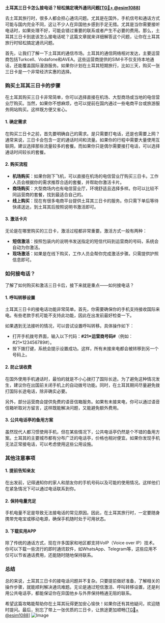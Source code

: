 **土耳其三日卡怎么接电话？轻松搞定境外通讯问题[[TG💪+ @esim1088](https://t.me/s/esim1088)]**

去土耳其旅行时，很多人都会担心通讯问题。尤其是在国外，手机信号和通话方式可能与国内完全不同，这让不少人在异国他乡感到手足无措。尤其是当你需要接听电话时，如果处理不好，可能会错过重要的联系或者产生不必要的费用。那么，土耳其三日卡到底该怎么接电话呢？这篇文章就来详细解答这个问题，让你在土耳其旅行时轻松搞定通讯问题。

首先，让我们了解一下土耳其的通信市场。土耳其的通信网络相对发达，主要运营商包括Turkcell、Vodafone和AVEA。这些运营商提供的SIM卡不仅支持本地通话，还能覆盖国际漫游服务。如果你计划在土耳其短期旅行，比如三天，购买一张三日卡是一个非常经济实惠的选择。

### **购买土耳其三日卡的步骤**

在土耳其购买三日卡非常简单，你可以选择直接在机场、大型商场或当地的电信营业厅购买。当然，如果你不想麻烦，也可以提前在国内通过一些电商平台或旅游服务网站购买。这样既方便又省心。

#### **1. 确定需求**
在购买三日卡之前，首先要明确自己的需求。是只需要打电话，还是也需要上网？通常来说，三日卡会包含一定的通话时间和流量。如果你的行程中需要大量使用互联网，建议选择那些流量较多的套餐。而如果你只是偶尔需要接打电话，可以选择通话时间较长的套餐。

#### **2. 购买流程**
- **机场购买**：如果你刚下飞机，可以直接在机场的电信营业厅购买三日卡。工作人员会根据你的需求推荐合适的套餐，并帮助你激活卡片。
- **商场购买**：大型商场内也有电信营业厅，环境舒适且选择多样。你可以比较不同运营商的套餐，找到最适合自己的。
- **线上购买**：现在有很多电商平台提供土耳其三日卡的服务。你只需下单后等待快递送达，到土耳其后按照说明书激活即可。

#### **3. 激活卡片**
无论是在哪里购买的三日卡，激活过程都非常重要。激活方式一般有两种：
- **短信激活**：按照包装内的说明书发送指定的短信代码到运营商的号码，系统会自动为你激活。
- **现场激活**：如果是在线下购买，工作人员会帮你完成激活步骤。只需提供护照信息即可。

### **如何接电话？**

了解了如何购买和激活三日卡后，接下来就是重点——如何接电话？

#### **1. 呼叫转移设置**
土耳其三日卡的接电话功能非常简单。首先，你需要确保你的手机支持接收国际来电。有些老款手机可能不支持此功能，因此在出发前最好检查一下。

如果遇到无法接听的情况，可以尝试设置呼叫转移。具体操作如下：
- 打开手机拨号界面，输入以下代码：**#21*运营商号码#**（例如：#21*123456789#）。
- 按下拨打键，系统会提示设置成功。这样，所有未接来电都会被转移到另一个号码上。

#### **2. 防止误收费**
在国外使用手机通话时，最怕的就是不小心拨打了国际长途。为了避免这种情况发生，建议你在出国前关闭手机上的自动拨号功能。同时，在土耳其期间尽量避免拨打国际长途电话，除非确实必要。

另外，部分运营商会提供免费的语音信箱服务。如果有未接来电，你可以通过语音信箱听取对方留言，这样既能解决问题，又能避免额外费用。

#### **3. 公共电话亭的备用方案**
虽然现代人都习惯使用手机，但在某些情况下，公共电话亭仍然是个不错的备用方案。土耳其的主要城市都有分布广泛的电话亭，价格也相对便宜。如果你发现手机无法正常接电话，可以考虑使用这些公用设施。

### **其他注意事项**

#### **1. 提前告知亲友**
在出发前，记得通知你的家人和朋友你的手机号码以及可能的使用情况。这样他们在紧急情况下可以通过电话联系到你。

#### **2. 保持电量充足**
手机电量不足是导致无法接电话的常见原因。因此，在土耳其旅行时，一定要随身携带充电宝或移动电源，确保手机随时处于可用状态。

#### **3. 下载实用APP**
除了传统的通话方式，现在许多国家和地区都支持VoIP（Voice over IP）技术。你可以下载一些流行的即时通讯软件，如WhatsApp、Telegram等，这些应用不仅可以节省通话费用，还能随时随地保持联系。

### **总结**

总的来说，土耳其三日卡的接电话问题并不复杂。只要提前做好准备，了解相关的操作步骤，就能顺利解决通讯难题。无论是通过短信激活、呼叫转移设置，还是利用公共电话亭，都能保证你在异国他乡与外界保持畅通无阻的联系。

希望这篇攻略能帮助你在土耳其玩得更加安心愉快！如果你还有其他疑问，欢迎随时提问。最后，别忘了带上一张优质的三日卡，让旅途更加顺畅[[TG💪+ @esim1088](https://t.me/s/esim1088)] ![Image](https://i.postimg.cc/4NQfJmqS/Snipaste-2025-05-13-00-14-12.png)